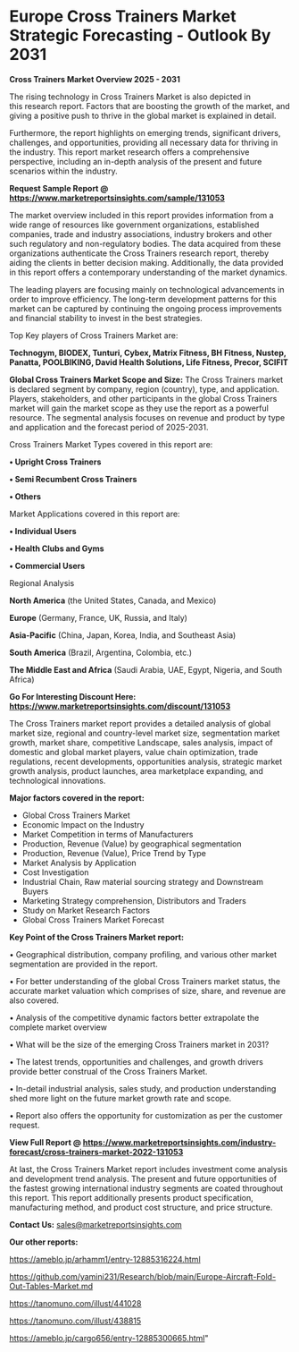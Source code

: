  # Europe Cross Trainers Market Strategic Forecasting - Outlook By 2031

<Strong> Cross Trainers Market Overview 2025 - 2031</strong>

The rising technology in Cross Trainers Market is also depicted in this research report. Factors that are boosting the growth of the market, and giving a positive push to thrive in the global market is explained in detail.

Furthermore, the report highlights on emerging trends, significant drivers, challenges, and opportunities, providing all necessary data for thriving in the industry. This report market research offers a comprehensive perspective, including an in-depth analysis of the present and future scenarios within the industry.

<strong>Request Sample Report @ <a href=https://www.marketreportsinsights.com/sample/131053>https://www.marketreportsinsights.com/sample/131053</a></strong>

The market overview included in this report provides information from a wide range of resources like government organizations, established companies, trade and industry associations, industry brokers and other such regulatory and non-regulatory bodies. The data acquired from these organizations authenticate the Cross Trainers research report, thereby aiding the clients in better decision making. Additionally, the data provided in this report offers a contemporary understanding of the market dynamics.

The leading players are focusing mainly on technological advancements in order to improve efficiency. The long-term development patterns for this market can be captured by continuing the ongoing process improvements and financial stability to invest in the best strategies.

Top Key players of Cross Trainers Market are:

<strong>Technogym, BIODEX, Tunturi, Cybex, Matrix Fitness, BH Fitness, Nustep, Panatta, POOLBIKING, David Health Solutions, Life Fitness, Precor, SCIFIT</strong>

<strong><b>Global Cross Trainers Market Scope and Size:</b></strong>
The Cross Trainers market is declared segment by company, region (country), type, and application. Players, stakeholders, and other participants in the global Cross Trainers market will gain the market scope as they use the report as a powerful resource. The segmental analysis focuses on revenue and product by type and application and the forecast period of 2025-2031.

Cross Trainers Market Types covered in this report are:

<strong>• Upright Cross Trainers

• Semi Recumbent Cross Trainers

• Others</strong>

Market Applications covered in this report are:

<strong>• Individual Users

• Health Clubs and Gyms

• Commercial Users</strong> 

Regional Analysis

<strong>North America</strong> (the United States, Canada, and Mexico)

<strong>Europe</strong> (Germany, France, UK, Russia, and Italy)

<strong>Asia-Pacific</strong> (China, Japan, Korea, India, and Southeast Asia)

<strong>South America</strong> (Brazil, Argentina, Colombia, etc.)

<strong>The Middle East and Africa</strong> (Saudi Arabia, UAE, Egypt, Nigeria, and South Africa)

<strong>Go For Interesting Discount Here: <a href=https://www.marketreportsinsights.com/discount/131053>https://www.marketreportsinsights.com/discount/131053</a></strong>

The Cross Trainers market report provides a detailed analysis of global market size, regional and country-level market size, segmentation market growth, market share, competitive Landscape, sales analysis, impact of domestic and global market players, value chain optimization, trade regulations, recent developments, opportunities analysis, strategic market growth analysis, product launches, area marketplace expanding, and technological innovations.

<strong><b>Major factors covered in the report:</b></strong>
<ul>
  <li>Global Cross Trainers Market </li>
  <li>Economic Impact on the Industry</li>
  <li>Market Competition in terms of Manufacturers</li>
  <li>Production, Revenue (Value) by geographical segmentation</li>
  <li>Production, Revenue (Value), Price Trend by Type</li>
  <li>Market Analysis by Application</li>
  <li>Cost Investigation</li>
  <li>Industrial Chain, Raw material sourcing strategy and Downstream Buyers</li>
  <li>Marketing Strategy comprehension, Distributors and Traders</li>
  <li>Study on Market Research Factors</li>
  <li>Global Cross Trainers Market Forecast</li>
</ul>

<strong><b>Key Point of the Cross Trainers Market report:</b></strong>

• Geographical distribution, company profiling, and various other market segmentation are provided in the report.

• For better understanding of the global Cross Trainers market status, the accurate market valuation which comprises of size, share, and revenue are also covered.

• Analysis of the competitive dynamic factors better extrapolate the complete market overview

• What will be the size of the emerging Cross Trainers market in 2031?

• The latest trends, opportunities and challenges, and growth drivers provide better construal of the Cross Trainers Market.

• In-detail industrial analysis, sales study, and production understanding shed more light on the future market growth rate and scope.

• Report also offers the opportunity for customization as per the customer request.

<strong><b>View Full Report @ <a href=https://www.marketreportsinsights.com/industry-forecast/cross-trainers-market-2022-131053>https://www.marketreportsinsights.com/industry-forecast/cross-trainers-market-2022-131053</a></b></strong>


At last, the Cross Trainers Market report includes investment come analysis and development trend analysis. The present and future opportunities of the fastest growing international industry segments are coated throughout this report. This report additionally presents product specification, manufacturing method, and product cost structure, and price structure.

<strong>Contact Us:</strong>
sales@marketreportsinsights.com

<strong>Our other reports:</strong>

<a href=https://ameblo.jp/arhamm1/entry-12885316224.html>https://ameblo.jp/arhamm1/entry-12885316224.html</a>

<a href=https://github.com/yamini231/Research/blob/main/Europe-Aircraft-Fold-Out-Tables-Market.md>https://github.com/yamini231/Research/blob/main/Europe-Aircraft-Fold-Out-Tables-Market.md</a>

<a href=https://tanomuno.com/illust/441028>https://tanomuno.com/illust/441028</a>

<a href=https://tanomuno.com/illust/438815>https://tanomuno.com/illust/438815</a>

<a href=https://ameblo.jp/cargo656/entry-12885300665.html>https://ameblo.jp/cargo656/entry-12885300665.html</a>"
